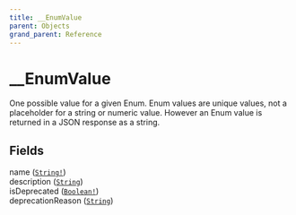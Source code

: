 ```yaml
---
title: __EnumValue
parent: Objects
grand_parent: Reference
---
```


# __EnumValue

One possible value for a given Enum. Enum values are unique values, not a placeholder for a string or numeric value. However an Enum value is returned in a JSON response as a string.

## Fields

<div class="field-entry ">
  <span id="name" class="field-name anchored">name (<code><a href="/docs/reference/scalar/string">String!</a></code>)</span>

  <div class="description-wrapper">

  </div>
</div>

<div class="field-entry ">
  <span id="description" class="field-name anchored">description (<code><a href="/docs/reference/scalar/string">String</a></code>)</span>

  <div class="description-wrapper">

  </div>
</div>

<div class="field-entry ">
  <span id="is_deprecated" class="field-name anchored">isDeprecated (<code><a href="/docs/reference/scalar/boolean">Boolean!</a></code>)</span>

  <div class="description-wrapper">

  </div>
</div>

<div class="field-entry ">
  <span id="deprecation_reason" class="field-name anchored">deprecationReason (<code><a href="/docs/reference/scalar/string">String</a></code>)</span>

  <div class="description-wrapper">

  </div>
</div>


